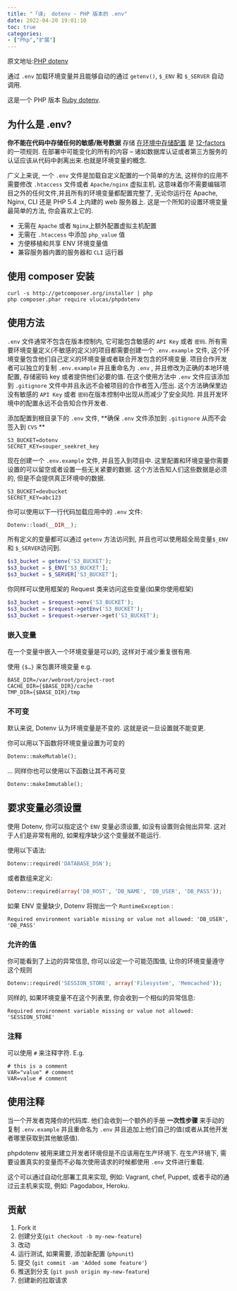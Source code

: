 ```yaml
---
title: "「译」 dotenv - PHP 版本的 .env"
date: 2022-04-20 19:01:10
toc: true
categories:
- ["Php","扩展"]
---
```


原文地址:[PHP dotenv](https://github.com/vlucas/phpdotenv)

通过 `.env` 加载环境变量并且能够自动的通过 `getenv()`, `$_ENV` 和 `$_SERVER` 自动调用.

这是一个 PHP 版本 [Ruby dotenv](https://github.com/bkeepers/dotenv).




## 为什么是 .env?
**你不能在代码中存储任何的敏感/账号数据** 存储 [在环境中存储配置](http://12factor.net/zh_cn/config) 是 [12-factors](http://12factor.net/zh_cn/) 的一项规则. 在部署中可能变化的所有的内容 – 诸如数据库认证或者第三方服务的认证应该从代码中剥离出来.也就是环境变量的概念.

广义上来说, 一个 `.env` 文件是加载自定义配置的一个简单的方法, 这样你的应用不需要修改 `.htaccess` 文件或者 `Apache/nginx` 虚拟主机. 这意味着你不需要编辑项目之外的任何文件,并且所有的环境变量都配置完整了, 无论你运行在 Apache, Nginx, CLI 还是 PHP 5.4 上内建的 web 服务器上. 这是一个所知的设置环境变量最简单的方法, 你会喜欢上它的.

- 无需在 `Apache` 或者 `Nginx`上额外配置虚拟主机配置
- 无需在 `.htaccess` 中添加 `php_value` 值
- 方便移植和共享 ENV 环境变量值
- 兼容服务器内置的服务器和 `CLI` 运行器

## 使用 composer 安装
```shell
curl -s http://getcomposer.org/installer | php
php composer.phar require vlucas/phpdotenv
```

## 使用方法
`.env` 文件通常不包含在版本控制内, 它可能包含敏感的 `API Key` 或者 `密码`. 所有需要环境变量定义(不敏感的定义)的项目都需要创建一个 `.env.example` 文件, 这个环境变量包含他们自己定义的环境变量或者联合开发包含的环境变量. 项目合作开发者可以独立的复制 `.env.example` 并且重命名为 `.env` , 并且修改为正确的本地环境配置, 存储密码 key 或者提供他们必要的值. 在这个使用方法中 `.env` 文件应该添加到 `.gitignore` 文件中并且永远不会被项目的合作者签入/签出. 这个方法确保里边没有敏感的 `API Key` 或者 `密码`在版本控制中出现从而减少了安全风险. 并且开发环境中的配置永远不会告知合作开发者.

添加配置到根目录下的 `.env` 文件, **确保 `.env` 文件添加到 `.gitignore` 从而不会签入到 `CVS` **
```shell
S3_BUCKET=dotenv
SECRET_KEY=souper_seekret_key
```
现在创建一个 `.env.example` 文件, 并且签入到项目中. 这里配置和环境变量你需要设置的可以留空或者设置一些无关紧要的数据. 这个方法告知人们这些数据是必须的, 但是不会提供真正环境中的数据.
```shell
S3_BUCKET=devbucket
SECRET_KEY=abc123
```
你可以使用以下一行代码加载应用中的 `.env` 文件:
```php
Dotenv::load(__DIR__);
```
所有定义的变量都可以通过 `getenv` 方法访问到, 并且也可以使用超全局变量`$_ENV` 和 `$_SERVER`访问到.
```php
$s3_bucket = getenv('S3_BUCKET');
$s3_bucket = $_ENV['S3_BUCKET'];
$s3_bucket = $_SERVER['S3_BUCKET'];
```
你同样可以使用框架的 Request 类来访问这些变量(如果你使用框架)
```php
$s3_bucket = $request->env('S3_BUCKET');
$s3_bucket = $request->getEnv('S3_BUCKET');
$s3_bucket = $request->server->get('S3_BUCKET');
```

### 嵌入变量
在一个变量中嵌入一个环境变量是可以的, 这样对于减少重复很有用.

使用 `{$…}` 来包裹环境变量 e.g.
```shell
BASE_DIR=/var/webroot/project-root
CACHE_DIR={$BASE_DIR}/cache
TMP_DIR={$BASE_DIR}/tmp
```

### 不可变
默认来说, Dotenv 认为环境变量是不变的. 这就是说一旦设置就不能变更.

你可以用以下函数将环境变量设置为可变的
```php
Dotenv::makeMutable();
```
… 同样你也可以使用以下函数让其不再可变
```php
Dotenv::makeImmutable();
```

## 要求变量必须设置
使用 Dotenv, 你可以指定这个 `ENV` 变量必须设置, 如没有设置则会抛出异常. 这对于人们是非常有用的, 如果程序缺少这个变量就不能运行.

使用以下语法:
```php
Dotenv::required('DATABASE_DSN');
```
或者数组来定义:
```php
Dotenv::required(array('DB_HOST', 'DB_NAME', 'DB_USER', 'DB_PASS'));
```
如果 ENV 变量缺少, Dotenv 将抛出一个 `RuntimeException` :
```
Required environment variable missing or value not allowed: 'DB_USER', 'DB_PASS'
```

### 允许的值
你可能看到了上边的异常信息, 你可以设定一个可能范围值, 让你的环境变量遵守这个规则
```php
Dotenv::required('SESSION_STORE', array('Filesystem', 'Memcached'));
```
同样的, 如果环境变量不在这个列表里, 你会收到一个相似的异常信息:
```
Required environment variable missing or value not allowed: 'SESSION_STORE'
```

### 注释
可以使用 `#` 来注释字符. E.g.
```shell
# this is a comment
VAR="value" # comment
VAR=value # comment
```

## 使用注释
当一个开发者克隆你的代码库. 他们会收到一个额外的手册 **一次性步骤** 来手动的复制 `.env.example` 并且重命名为 `.env` 并且追加上他们自己的值(或者从其他开发者哪里获取到其他敏感值).

phpdotenv 被用来建立开发者环境但是不应该用在生产环境下. 在生产环境下, 需要设置真实的变量而不必每次使用请求的时候都使用 `.env` 文件进行重载.

这个可以通过自动化部署工具来实现, 例如: Vagrant, chef, Puppet, 或者手动的通过云主机来实现, 例如: Pagodabox, Heroku.

## 贡献

1. Fork it
2. 创建分支(`git checkout -b my-new-feature`)
3. 改动
4. 运行测试, 如果需要, 添加新配置 (`phpunit`)
5. 提交 (`git commit -am 'Added some feature'`)
6. 推送到分支 (`git push origin my-new-feature`)
7. 创建新的拉取请求

